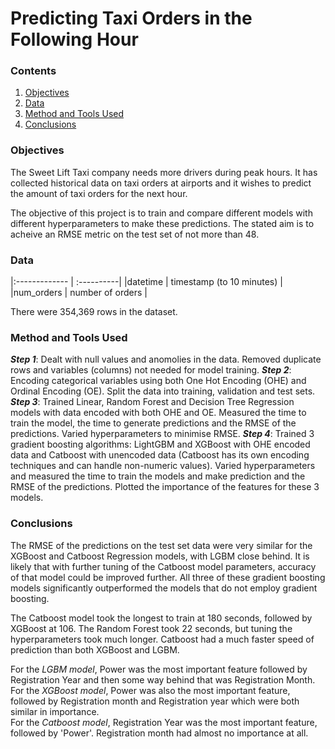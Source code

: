 # Predicting Taxi Orders in the Following Hour

### Contents
1. [Objectives]()
2. [Data]()
3. [Method and Tools Used]()
4. [Conclusions]()<br />


### Objectives
The Sweet Lift Taxi company needs more drivers during peak hours. It has collected historical data on taxi orders at airports and it wishes to predict the amount of taxi orders for the next hour.

The objective of this project is to train and compare different models with different hyperparameters to make these predictions. The stated aim is to acheive an RMSE metric on the test set of not more than 48.<br />


### Data

|:------------- | :----------|
|datetime | timestamp (to 10 minutes) |
|num_orders | number of orders |


There were 354,369 rows in the dataset.<br />


### Method and Tools Used
***Step 1***: Dealt with null values and anomolies in the data. Removed duplicate rows and variables (columns) not needed for model training.
***Step 2***: Encoding categorical variables using both One Hot Encoding (OHE) and Ordinal Encoding (OE). Split the data into training, validation and test sets.
***Step 3***: Trained Linear, Random Forest and Decision Tree Regression models with data encoded with both OHE and OE. Measured the time to train the model, the time to generate predictions and the RMSE of the predictions. Varied hyperparameters to minimise RMSE.
***Step 4***: Trained 3 gradient boosting algorithms: LightGBM and XGBoost with OHE encoded data and Catboost with unencoded data (Catboost has its own encoding techniques and can handle non-numeric values). Varied hyperparameters and measured the time to train the models and make prediction and the RMSE of the predictions.  Plotted the importance of the features for these 3 models.<br />


### Conclusions
The RMSE of the predictions on the test set data were very similar for the XGBoost and Catboost Regression models, with LGBM close behind. It is likely that with further tuning of the Catboost model parameters, accuracy of that model could be improved further. All three of these gradient boosting models significantly outperformed the models that do not employ gradient boosting.

The Catboost model took the longest to train at 180 seconds, followed by XGBoost at 106. The Random Forest took 22 seconds, but tuning the hyperparameters took much longer. Catboost had a much faster speed of prediction than both XGBoost and LGBM.

For the *LGBM model*, Power was the most important feature followed by Registration Year and then some way behind that was Registration Month.\
For the *XGBoost model*, Power was also the most important feature, followed by Registration month and Registration year which were both similar in importance.\
For the *Catboost model*, Registration Year was the most important feature, followed by 'Power'. Registration month had almost no importance at all.
